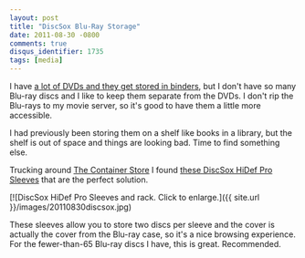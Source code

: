 ```yaml
---
layout: post
title: "DiscSox Blu-Ray Storage"
date: 2011-08-30 -0800
comments: true
disqus_identifier: 1735
tags: [media]
---
```

I have [a lot of DVDs and they get stored in
binders](/archive/2011/05/20/media-storage.aspx), but I don't have so
many Blu-ray discs and I like to keep them separate from the DVDs. I
don't rip the Blu-rays to my movie server, so it's good to have them a
little more accessible.

I had previously been storing them on a shelf like books in a library,
but the shelf is out of space and things are looking bad. Time to find
something else.

Trucking around [The Container Store](http://www.containerstore.com) I
found [these DiscSox HiDef Pro
Sleeves](http://www.amazon.com/dp/B004HCC8JI?tag=mhsvortex) that are the
perfect solution.

[![DiscSox HiDef Pro Sleeves and rack. Click to
enlarge.]({{ site.url }}/images/20110830discsox.jpg)

These sleeves allow you to store two discs per sleeve and the cover is
actually the cover from the Blu-ray case, so it's a nice browsing
experience. For the fewer-than-65 Blu-ray discs I have, this is great.
Recommended.


